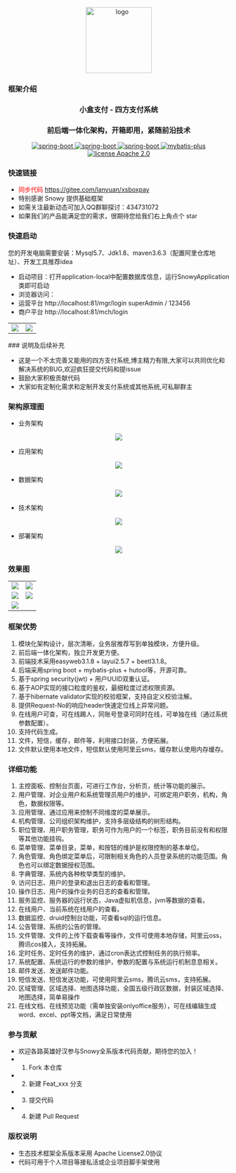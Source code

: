 <div align="center">
    <p align="center">
        <img src="[./snowy-base/snowy-system/src/main/webapp/assets/images/xs-box.png](https://gitee.com/lanyuan/xsboxpay/raw/master/snowy-base/snowy-system/src/main/webapp/assets/images/xs-box.png)" height="150" alt="logo"/>
    </p>
</div>


### 框架介绍
<div align="center"><h3 align="center">小盒支付 - 四方支付系统</h3></div>
<div align="center"><h3 align="center">前后端一体化架构，开箱即用，紧随前沿技术</h3></div>

<p align="center">     
    <p align="center">
        <a href="https://eleadmin.com/">
            <img src="https://img.shields.io/badge/layui-2.5.6-red.svg" alt="spring-boot">
        </a>
        <a href="https://eleadmin.com/">
            <img src="https://img.shields.io/badge/easyweb-3.1.8-read.svg" alt="spring-boot">
        </a>
        <a href="http://spring.io/projects/spring-boot">
            <img src="https://img.shields.io/badge/spring--boot-2.3.1-green.svg" alt="spring-boot">
        </a>
        <a href="http://mp.baomidou.com">
            <img src="https://img.shields.io/badge/mybatis--plus-3.3.2-blue.svg" alt="mybatis-plus">
        </a> 
        <a href="./LICENSE">
            <img src="https://img.shields.io/badge/license-Apache%202-red" alt="license Apache 2.0">
        </a>
    </p>
</p>

### 快速链接
* <font color='red'>同步代码 https://gitee.com/lanyuan/xsboxpay </font> 
* 特别感谢 Snowy 提供基础框架  
* 如需关注最新动态可加入QQ群聊探讨：434731072
* 如果我们的产品能满足您的需求，很期待您给我们右上角点个 star

### 快速启动

您的开发电脑需要安装：Mysql5.7、Jdk1.8、maven3.6.3（配置阿里仓库地址）、开发工具推荐idea

* 启动项目：打开application-local中配置数据库信息，运行SnowyApplication类即可启动
* 浏览器访问：
* 运营平台  http://localhost:81/mgr/login  superAdmin / 123456
* 商户平台  http://localhost:81/mch/login  
<table>
    <tr>
        <td><img src="./doc/mgr.png"/></td>
        <td><img src="./doc/mch.png"/></td>
    </tr>
</table>
### 说明及后续补充

* 这是一个不太完善又能用的四方支付系统,博主精力有限,大家可以共同优化和解决系统的BUG,欢迎疯狂提交代码和提issue
* 鼓励大家积极贡献代码
* 大家如有定制化需求和定制开发支付系统或其他系统,可私聊群主

### 架构原理图
* 业务架构
<p align="center">
    <img src="./doc/yewu.png"/>
</p>

* 应用架构
<p align="center">
    <img src="./doc/yingyong.png"/>
</p>

* 数据架构
<p align="center">
    <img src="./doc/shuju.png"/>
</p>

* 技术架构
<p align="center">
    <img src="./doc/jishu.png"/>
</p>

* 部署架构
<p align="center">
    <img src="./doc/bushu.png"/>
</p>


### 效果图

<table>
    <tr>
        <td><img src="./doc/mgr.png"/></td>
        <td><img src="./doc/mch.png"/></td>
    </tr>
<tr>
        <td><img src="./doc/view.png"/></td>
        <td><img src="./doc/orderlist.png"/></td>
    </tr>
<tr>
        <td><img src="./doc/dakuan.png"/></td>
    </tr>
</table>

### 框架优势

1. 模块化架构设计，层次清晰，业务层推荐写到单独模块，方便升级。
2. 前后端一体化架构，独立开发更方便。
3. 前端技术采用easyweb3.1.8 + layui2.5.7 + beetl3.1.8。
3. 后端采用spring boot + mybatis-plus + hutool等，开源可靠。
4. 基于spring security(jwt) + 用户UUID双重认证。
5. 基于AOP实现的接口粒度的鉴权，最细粒度过滤权限资源。
6. 基于hibernate validator实现的校验框架，支持自定义校验注解。
7. 提供Request-No的响应header快速定位线上异常问题。
8. 在线用户可查，可在线踢人，同账号登录可同时在线，可单独在线（通过系统参数配置）。
9. 支持代码生成。
10. 文件，短信，缓存，邮件等，利用接口封装，方便拓展。
11. 文件默认使用本地文件，短信默认使用阿里云sms，缓存默认使用内存缓存。

### 详细功能

1. 主控面板、控制台页面，可进行工作台，分析页，统计等功能的展示。
2. 用户管理、对企业用户和系统管理员用户的维护，可绑定用户职务，机构，角色，数据权限等。
3. 应用管理、通过应用来控制不同维度的菜单展示。
4. 机构管理、公司组织架构维护，支持多层级结构的树形结构。
5. 职位管理、用户职务管理，职务可作为用户的一个标签，职务目前没有和权限等其他功能挂钩。
6. 菜单管理、菜单目录，菜单，和按钮的维护是权限控制的基本单位。
7. 角色管理、角色绑定菜单后，可限制相关角色的人员登录系统的功能范围。角色也可以绑定数据授权范围。
8. 字典管理、系统内各种枚举类型的维护。
9. 访问日志、用户的登录和退出日志的查看和管理。
10. 操作日志、用户的操作业务的日志的查看和管理。
11. 服务监控、服务器的运行状态，Java虚拟机信息，jvm等数据的查看。
12. 在线用户、当前系统在线用户的查看。
13. 数据监控、druid控制台功能，可查看sql的运行信息。
14. 公告管理、系统的公告的管理。
15. 文件管理、文件的上传下载查看等操作，文件可使用本地存储，阿里云oss，腾讯cos接入，支持拓展。
16. 定时任务、定时任务的维护，通过cron表达式控制任务的执行频率。
17. 系统配置、系统运行的参数的维护，参数的配置与系统运行机制息息相关。
18. 邮件发送、发送邮件功能。
19. 短信发送、短信发送功能，可使用阿里云sms，腾讯云sms，支持拓展。
20. 区域管理、区域选择、地图选择功能，全国五级行政区数据，封装区域选择、地图选择，简单易操作
21. 在线文档、在线预览功能（需单独安装onlyoffice服务），可在线编辑生成word、excel、ppt等文档，满足日常使用


### 参与贡献

- 欢迎各路英雄好汉参与Snowy全系版本代码贡献，期待您的加入！
- 1.  Fork 本仓库
- 2.  新建 Feat_xxx 分支
- 3.  提交代码
- 4.  新建 Pull Request


### 版权说明

- 生态技术框架全系版本采用 Apache License2.0协议
- 代码可用于个人项目等接私活或企业项目脚手架使用
